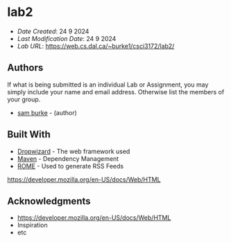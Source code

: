 # lab2

* *Date Created*: 24 9 2024
* *Last Modification Date*: 24 9 2024
* *Lab URL*: <https://web.cs.dal.ca/~burke1/csci3172/lab2/>


## Authors

If what is being submitted is an individual Lab or Assignment, you may simply include your name and email address. Otherwise list the members of your group.

* [sam burke](sm711025@dal.ca) - (author)



## Built With

<!--- Provide a list of the frameworks used to build this application, your list should include the name of the framework used, the url where the framework is available for download and what the framework was used for, see the example below --->

* [Dropwizard](http://www.dropwizard.io/1.0.2/docs/) - The web framework used
* [Maven](https://maven.apache.org/) - Dependency Management
* [ROME](https://rometools.github.io/rome/) - Used to generate RSS Feeds

https://developer.mozilla.org/en-US/docs/Web/HTML


## Acknowledgments

* https://developer.mozilla.org/en-US/docs/Web/HTML
* Inspiration
* etc